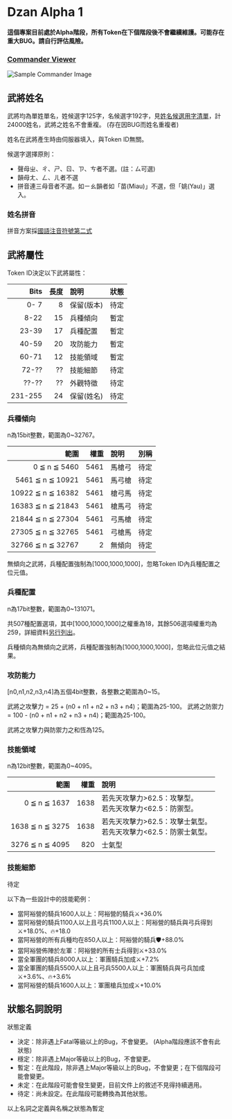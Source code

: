 # Dzan Alpha 1

**這個專案目前處於Alpha階段，所有Token在下個階段後不會繼續維護。可能存在重大BUG。請自行評估風險。**

### [Commander Viewer](https://ayukawayen.github.io/Dzan/commander.html) ###

![Sample Commander Image](https://images.plurk.com/1vTC0zBuHjRJlqfwdFWSH7.png)

## 武將姓名 ##

武將均為單姓單名，姓候選字125字，名候選字192字，見[姓名候選用字清單](https://github.com/Ayukawayen/Dzan/blob/Pre-Alpha/%E5%A7%93%E5%90%8D%E5%80%99%E9%81%B8%E7%94%A8%E5%AD%97%E6%B8%85%E5%96%AE.md)，計24000姓名，武將之姓名不會重複。
(存在因BUG而姓名重複者)

姓名在武將產生時由伺服器填入，與Token ID無關。

候選字選擇原則：

- 聲母ㄓ、ㄔ、ㄕ、ㄖ、ㄗ、ㄘ者不選。(註：ㄙ可選)
- 韻母ㄤ、ㄥ、ㄦ者不選
- 拼音連三母音者不選。如ㄧㄠ韻者如「苗(Miau)」不選，但「姚(Yau)」選入。

### 姓名拼音 ###

拼音方案採[國語注音符號第二式](https://zh.wikipedia.org/wiki/%E5%9C%8B%E8%AA%9E%E6%B3%A8%E9%9F%B3%E7%AC%A6%E8%99%9F%E7%AC%AC%E4%BA%8C%E5%BC%8F)


## 武將屬性 ##

Token ID決定以下武將屬性：

| Bits  | 長度 | 說明  | 狀態 |
| ----: | ---: | :----- | :--- |
|  0- 7 |  8 | 保留(版本) | 待定 |
|  8-22 | 15 | 兵種傾向 | 暫定 |
| 23-39 | 17 | 兵種配置 | 暫定 |
| 40-59 | 20 | 攻防能力 | 暫定 |
| 60-71 | 12 | 技能領域 | 暫定 |
| 72-?? | ?? | 技能細節 | 待定 |
| ??-?? | ?? | 外觀特徵 | 待定 |
| 231-255 | 24 | 保留(姓名) | 待定 |

### 兵種傾向 ###

n為15bit整數，範圍為0~32767。

| 範圍                | 權重 |  說明  | 別稱 |
| ------------------: | ---: | :---- | :--- |
|     0 ≦ n ≦  5460 | 5461 | 馬槍弓 | 待定 |
|  5461 ≦ n ≦ 10921 | 5461 | 馬弓槍 | 待定 |
| 10922 ≦ n ≦ 16382 | 5461 | 槍弓馬 | 待定 |
| 16383 ≦ n ≦ 21843 | 5461 | 槍馬弓 | 待定 |
| 21844 ≦ n ≦ 27304 | 5461 | 弓馬槍 | 待定 |
| 27305 ≦ n ≦ 32765 | 5461 | 弓槍馬 | 待定 |
| 32766 ≦ n ≦ 32767 |    2 | 無傾向 | 待定 |

無傾向之武將，兵種配置強制為[1000,1000,1000]，忽略Token ID內兵種配置之位元值。

### 兵種配置 ###

n為17bit整數，範圍為0~131071。

共507種配置選項，其中[1000,1000,1000]之權重為18，其餘506選項權重均為259，詳細資料[另行列出](https://github.com/Ayukawayen/Dzan/blob/Pre-Alpha/%E5%85%B5%E7%A8%AE%E9%85%8D%E7%BD%AE%E6%B8%85%E5%96%AE.md)。

兵種傾向為無傾向之武將，兵種配置強制為[1000,1000,1000]，忽略此位元值之結果。


### 攻防能力 ###

[n0,n1,n2,n3,n4]為五個4bit整數，各整數之範圍為0~15。

武將之攻擊力 = 25 + (n0 + n1 + n2 + n3 + n4)；範圍為25-100。
武將之防禦力 = 100 - (n0 + n1 + n2 + n3 + n4)；範圍為25-100。

武將之攻擊力與防禦力之和恆為125。


### 技能領域 ###

n為12bit整數，範圍為0~4095。

| 範圍               | 權重 |  說明  |
| -----------------: | ---: | :---- |
|     0 ≦ n ≦ 1637 | 1638 | 若先天攻擊力>62.5：攻擊型。<br/>若先天攻擊力<62.5：防禦型。 |
|  1638 ≦ n ≦ 3275 | 1638 | 若先天攻擊力>62.5：攻擊士氣型。<br/>若先天攻擊力<62.5：防禦士氣型。 |
|  3276 ≦ n ≦ 4095 |  820 | 士氣型 |

### 技能細節 ###

待定

以下為一些設計中的技能範例：

- 當阿裕營的騎兵1600人以上：阿裕營的騎兵⚔️+36.0%
- 當阿裕營的騎兵1100人以上且弓兵1100人以上：阿裕營的騎兵與弓兵得到⚔️+18.0%、🔥+18.0
- 當阿裕營的所有兵種均在850人以上：阿裕營的騎兵🛡️+88.0%
- 當阿裕營佈陣於左軍：阿裕營的所有士兵得到⚔️+33.0%
- 當全軍團的騎兵8000人以上：軍團騎兵加成⚔️+7.2%
- 當全軍團的騎兵5500人以上且弓兵5500人以上：軍團騎兵與弓兵加成⚔️+3.6%、🔥+3.6%
- 當阿裕營的騎兵1600人以上：軍團槍兵加成⚔️+10.0%


## 狀態名詞說明 ##

狀態定義
- 決定：除非遇上Fatal等級以上的Bug，不會變更。 (Alpha階段應該不會有此狀態)
- 穩定：除非遇上Major等級以上的Bug，不會變更。
- 暫定：在此階段，除非遇上Major等級以上的Bug，不會變更；在下個階段可能會變更。
- 未定：在此階段可能會發生變更，目前文件上的敘述不見得持續適用。
- 待定：尚未設定。在此階段可能轉換為其他狀態。

以上名詞之定義與名稱之狀態為暫定
